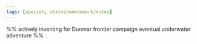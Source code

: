 ```yaml
---
tags: [species, status/needswork/notes]
---
```


%%  actively inventing for Dunmar frontier campaign eventual underwater adventure %%